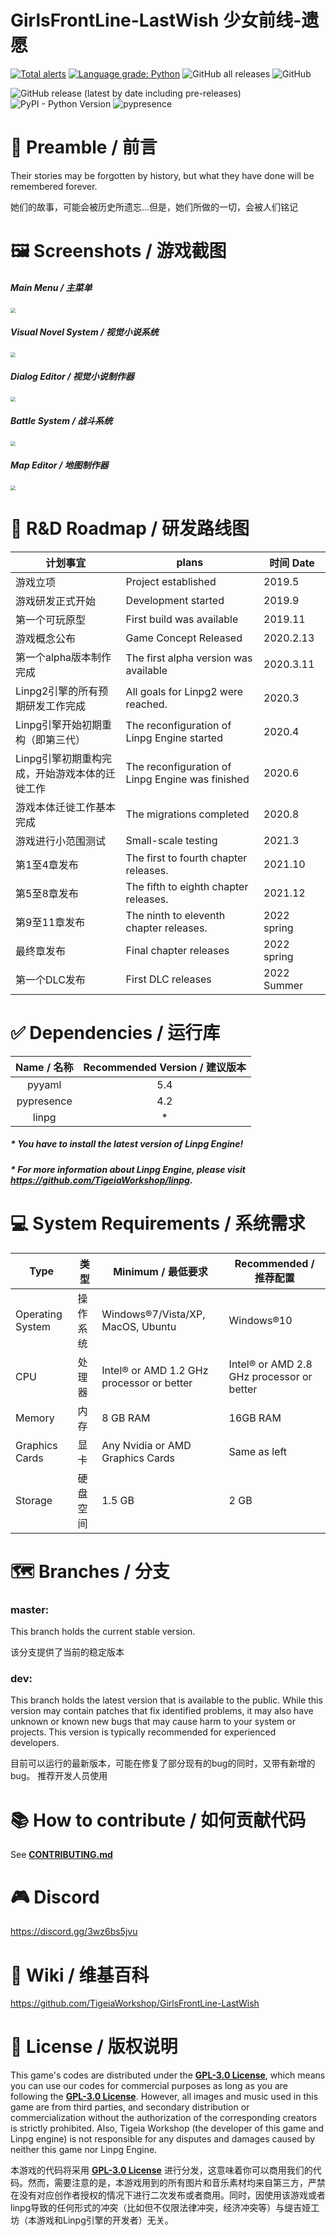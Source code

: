 # GirlsFrontLine-LastWish 少女前线-遗愿

[![Total alerts](https://img.shields.io/lgtm/alerts/g/TigeiaWorkshop/GirlsFrontLine-LastWish.svg?style=for-the-badge&logo=appveyor?logo=lgtm&logoWidth=18)](https://lgtm.com/projects/g/TigeiaWorkshop/GirlsFrontLine-LastWish/alerts/) [![Language grade: Python](https://img.shields.io/lgtm/grade/python/g/TigeiaWorkshop/GirlsFrontLine-LastWish.svg?style=for-the-badge&logo=appveyor?logo=lgtm&logoWidth=18)](https://lgtm.com/projects/g/TigeiaWorkshop/GirlsFrontLine-LastWish/context:python) ![GitHub all releases](https://img.shields.io/github/downloads/TigeiaWorkshop/GirlsFrontLine-LastWish/total?style=for-the-badge&logo=appveyor) ![GitHub](https://img.shields.io/github/license/TigeiaWorkshop/GirlsFrontLine-LastWish?style=for-the-badge&logo=appveyor)

![GitHub release (latest by date including pre-releases)](https://img.shields.io/github/v/release/TigeiaWorkshop/GirlsFrontLine-LastWish?include_prereleases&style=for-the-badge) ![PyPI - Python Version](https://img.shields.io/pypi/pyversions/linpg?style=for-the-badge&logo=appveyor) ![pypresence](https://img.shields.io/badge/using-pypresence-00bb88.svg?style=for-the-badge&logo=discord&logoWidth=20)



# :speech_balloon: Preamble / 前言

Their stories may be forgotten by history, but what they have done will be remembered forever.

她们的故事，可能会被历史所遗忘...但是，她们所做的一切，会被人们铭记



# :framed_picture: Screenshots / 游戏截图

##### Main Menu / 主菜单

<img src="Assets\image\screenshot\main_menu.png" style="zoom:50%;" />

##### Visual Novel System / 视觉小说系统

<img src="Assets\image\screenshot\dialog.png" style="zoom:50%;" />

##### Dialog Editor / 视觉小说制作器

<img src="Assets\image\screenshot\dialog_creator.png" style="zoom:50%;" />

##### Battle System / 战斗系统

<img src="Assets\image\screenshot\battle.png" style="zoom:50%;" />

##### Map Editor / 地图制作器

<img src="Assets\image\screenshot\map_creator.png" style="zoom:50%;" />



# :date: ​R&D Roadmap / 研发路线图

| 计划事宜                                      | plans                                            | 时间 Date   |
| --------------------------------------------- | ------------------------------------------------ | ----------- |
| 游戏立项                                      | Project established                              | 2019.5      |
| 游戏研发正式开始                              | Development started                              | 2019.9      |
| 第一个可玩原型                                | First build was available                        | 2019.11     |
| 游戏概念公布                                  | Game Concept Released                            | 2020.2.13   |
| 第一个alpha版本制作完成                       | The first alpha version was available            | 2020.3.11   |
| Linpg2引擎的所有预期研发工作完成              | All goals for Linpg2 were reached.               | 2020.3      |
| Linpg引擎开始初期重构（即第三代）             | The reconfiguration of Linpg Engine started      | 2020.4      |
| Linpg引擎初期重构完成，开始游戏本体的迁徙工作 | The reconfiguration of Linpg Engine was finished | 2020.6      |
| 游戏本体迁徙工作基本完成                      | The migrations completed                         | 2020.8      |
| 游戏进行小范围测试                            | Small-scale testing                              | 2021.3      |
| 第1至4章发布                                  | The first to fourth chapter releases.            | 2021.10     |
| 第5至8章发布                                  | The fifth to eighth chapter releases.            | 2021.12     |
| 第9至11章发布                                 | The ninth to eleventh chapter releases.          | 2022 spring |
| 最终章发布                                    | Final chapter releases                           | 2022 spring |
| 第一个DLC发布                                 | First DLC releases                               | 2022 Summer |



# :white_check_mark: Dependencies / 运行库

| Name / 名称 | Recommended Version / 建议版本 |
| :---------: | :----------------------------: |
|   pyyaml    |              5.4               |
| pypresence  |              4.2               |
|    linpg    |               *                |

##### * You have to install the latest version of Linpg Engine!

##### * For more information about Linpg Engine, please visit https://github.com/TigeiaWorkshop/linpg.



# :computer: System Requirements / 系统需求

| Type             | 类型     | Minimum / 最低要求                        | Recommended / 推荐配置                    |
| ---------------- | -------- | ----------------------------------------- | ----------------------------------------- |
| Operating System | 操作系统 | Windows®7/Vista/XP, MacOS, Ubuntu         | Windows®10                                |
| CPU              | 处理器   | Intel® or AMD 1.2 GHz processor or better | Intel® or AMD 2.8 GHz processor or better |
| Memory           | 内存     | 8 GB RAM                                  | 16GB RAM                                  |
| Graphics Cards   | 显卡     | Any Nvidia or AMD Graphics Cards          | Same as left                              |
| Storage          | 硬盘空间 | 1.5 GB                                    | 2 GB                                      |



# :world_map: Branches / 分支​

### master:

This branch holds the current stable version. 

该分支提供了当前的稳定版本

### dev:

This branch holds the latest version that is available to the public. While this version may contain patches that fix identified problems, it may also have unknown or known new bugs that may cause harm to your system or projects. This version is typically recommended for experienced developers.

目前可以运行的最新版本，可能在修复了部分现有的bug的同时，又带有新增的bug。 推荐开发人员使用



# :books: How to contribute / 如何贡献代码

See **[CONTRIBUTING.md](https://github.com/TigeiaWorkshop/GirlsFrontLine-LastWish/blob/master/CONTRIBUTING.md)**



# :video_game: ​Discord

https://discord.gg/3wz6bs5jvu



# :open_book: ​Wiki / 维基百科

https://github.com/TigeiaWorkshop/GirlsFrontLine-LastWish



# :memo: License / 版权说明

This game's codes are distributed under the **[GPL-3.0 License](https://github.com/TigeiaWorkshop/GirlsFrontLine-LastWish/blob/master/LICENSE)**, which means you can use our codes for commercial purposes as long as you are following the **[GPL-3.0 License](https://github.com/TigeiaWorkshop/GirlsFrontLine-LastWish/blob/master/LICENSE)**. However, all images and music used in this game are from third parties, and secondary distribution or commercialization without the authorization of the corresponding creators is strictly prohibited. Also, Tigeia Workshop (the developer of this game and Linpg engine) is not responsible for any disputes and damages caused by neither this game nor Linpg Engine.

本游戏的代码将采用 **[GPL-3.0 License](https://github.com/TigeiaWorkshop/GirlsFrontLine-LastWish/blob/master/LICENSE)** 进行分发，这意味着你可以商用我们的代码。然而，需要注意的是，本游戏用到的所有图片和音乐素材均来自第三方，严禁在没有对应创作者授权的情况下进行二次发布或者商用。同时，因使用该游戏或者linpg导致的任何形式的冲突（比如但不仅限法律冲突，经济冲突等）与缇吉娅工坊（本游戏和Linpg引擎的开发者）无关。